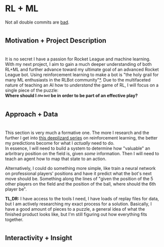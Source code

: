 # RL **+** ML
Not all double commits are [bad](https://www.reddit.com/r/RocketLeague/comments/8l0hvp/whats_a_double_commit/).
#
#
## Motivation **+** Project Description
#
It is no secret I have a passion for Rocket League and machine learning. With my next project, I aim to gain a much deeper understanding of both RL+ML and further advance toward my ultimate goal of an advanced Rocket League bot. Using reinforcement learning to make a bot is "the holy grail for many ML enthusiasts in the RLBot community"[*](https://github.com/RLBot/RLBot/wiki/Machine-Learning-FAQ). Due to the multifaceted nature of teaching an AI how to _understand_ the game of RL, I will focus on a single piece of the puzzle:  
**Where should I <sub><sup>_(the bot)_</sub></sup> be in order to be part of an effective play?**

#
## Approach **+** Data
#
This section is very much a formative one. The more I research and the further I get into [this deeplizard series](https://www.youtube.com/playlist?list=PLZbbT5o_s2xoWNVdDudn51XM8lOuZ_Njv) on reinforcement learning, the better my predictions become for what I _actually_ need to do.    
In essence, I will need to build a system to determine how "valuable" an arbritrary position on the field is, given _some_ information. Then I will need to teach an agent how to map that state to an action.

Alternatively, I could do something more simple, like train a neural network on professional players' positions and have it predict what the bot's next move should be. Something along the lines of "given the position of the 5 other players on the field and the position of the ball, where should the 6th player be".
  
**TL,DR:** I have access to the tools I need, I have loads of replay files for data, but I am actively researching my exact process for a solution.  Basically, I have a good amount of pieces to a puzzle, a general idea of what the finished product looks like, but I'm still figuring out how everything fits together.
#
## Interactivity **+** Insight
#
